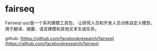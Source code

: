 # fairseq

Fairseq(-py)是一个系列建模工具包，
让研究人员和开发人员训练自定义模型，用于翻译、摘要、语言建模和其他文本生成任务。

github: [https://github.com/facebookresearch/fairseq](https://github.com/facebookresearch/fairseq)